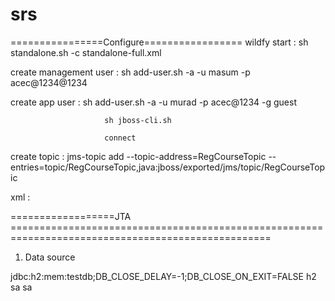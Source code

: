 # srs
================Configure=================
 wildfy start : sh standalone.sh -c standalone-full.xml
 
 create management user : sh add-user.sh -a -u masum -p acec@1234@1234  

  create app user :       sh add-user.sh -a -u murad -p acec@1234 -g guest

                         sh jboss-cli.sh 

                         connect 
 
 create topic :    jms-topic add --topic-address=RegCourseTopic --entries=topic/RegCourseTopic,java:jboss/exported/jms/topic/RegCourseTopic
  
  xml :            <jms-topic name="RegCourseTopic" entries="topic/RegCourseTopic java:jboss/exported/jms/topic/RegCourseTopic"/>
   
   
   
==================JTA ===================================================================================================

1. Data source 

<datasource jndi-name="java:jboss/datasources/H2_784_JNDI" pool-name="H2_784_DS" enabled="true" use-java-context="true">
                    <connection-url>jdbc:h2:mem:testdb;DB_CLOSE_DELAY=-1;DB_CLOSE_ON_EXIT=FALSE</connection-url>
                    <driver>h2</driver>
                    <security>
                        <user-name>sa</user-name>
                        <password>sa</password>
                    </security>
                </datasource>
